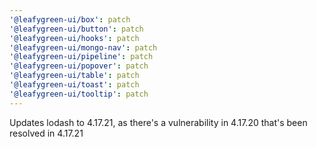```yaml
---
'@leafygreen-ui/box': patch
'@leafygreen-ui/button': patch
'@leafygreen-ui/hooks': patch
'@leafygreen-ui/mongo-nav': patch
'@leafygreen-ui/pipeline': patch
'@leafygreen-ui/popover': patch
'@leafygreen-ui/table': patch
'@leafygreen-ui/toast': patch
'@leafygreen-ui/tooltip': patch
---
```


Updates lodash to 4.17.21, as there's a vulnerability in 4.17.20 that's been resolved in 4.17.21
